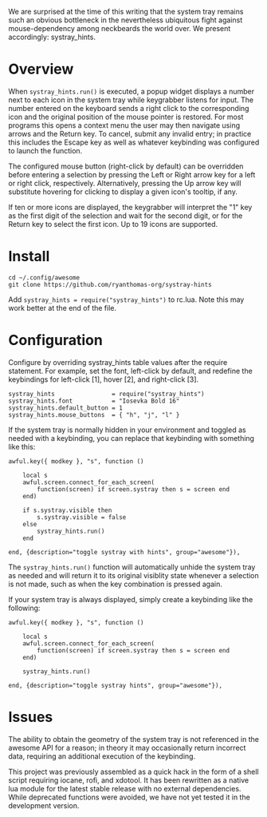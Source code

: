 We are surprised at the time of this writing that the system tray remains such an obvious bottleneck in the nevertheless ubiquitous fight against mouse-dependency among neckbeards the world over. We present accordingly: systray_hints.

# Overview

When `systray_hints.run()` is executed, a popup widget displays a number next to each icon in the system tray while keygrabber listens for input. The number entered on the keyboard sends a right click to the corresponding icon and the original position of the mouse pointer is restored. For most programs this opens a context menu the user may then navigate using arrows and the Return key. To cancel, submit any invalid entry; in practice this includes the Escape key as well as whatever keybinding was configured to launch the function.

The configured mouse button (right-click by default) can be overridden before entering a selection by pressing the Left or Right arrow key for a left or right click, respectively. Alternatively, pressing the Up arrow key will substitute hovering for clicking to display a given icon's tooltip, if any. 

If ten or more icons are displayed, the keygrabber will interpret the "1" key as the first digit of the selection and wait for the second digit, or for the Return key to select the first icon. Up to 19 icons are supported.

# Install

    cd ~/.config/awesome
    git clone https://github.com/ryanthomas-org/systray-hints

Add `systray_hints = require("systray_hints")` to rc.lua. Note this may work better at the end of the file.

# Configuration

Configure by overriding systray_hints table values after the require statement. For example, set the font, left-click by default, and redefine the keybindings for left-click [1], hover [2], and right-click [3].

    systray_hints                = require("systray_hints")
    systray_hints.font           = "Iosevka Bold 16"
    systray_hints.default_button = 1
    systray_hints.mouse_buttons  = { "h", "j", "l" }

If the system tray is normally hidden in your environment and toggled as needed with a keybinding, you can replace that keybinding with something like this:

    awful.key({ modkey }, "s", function ()

        local s
        awful.screen.connect_for_each_screen(
            function(screen) if screen.systray then s = screen end 
        end)

        if s.systray.visible then
            s.systray.visible = false
        else
            systray_hints.run()
        end

    end, {description="toggle systray with hints", group="awesome"}),

The `systray_hints.run()` function will automatically unhide the system tray as needed and will return it to its original visiblity state whenever a selection is not made, such as when the key combination is pressed again.

If your system tray is always displayed, simply create a keybinding like the following:

    awful.key({ modkey }, "s", function ()

        local s
        awful.screen.connect_for_each_screen(
            function(screen) if screen.systray then s = screen end 
        end)

        systray_hints.run() 

    end, {description="toggle systray hints", group="awesome"}),

# Issues

The ability to obtain the geometry of the system tray is not referenced in the awesome API for a reason; in theory it may occasionally return incorrect data, requiring an additional execution of the keybinding.

This project was previously assembled as a quick hack in the form of a shell script requiring iocane, rofi, and xdotool. It has been rewritten as a native lua module for the latest stable release with no external dependencies. While deprecated functions were avoided, we have not yet tested it in the development version.
